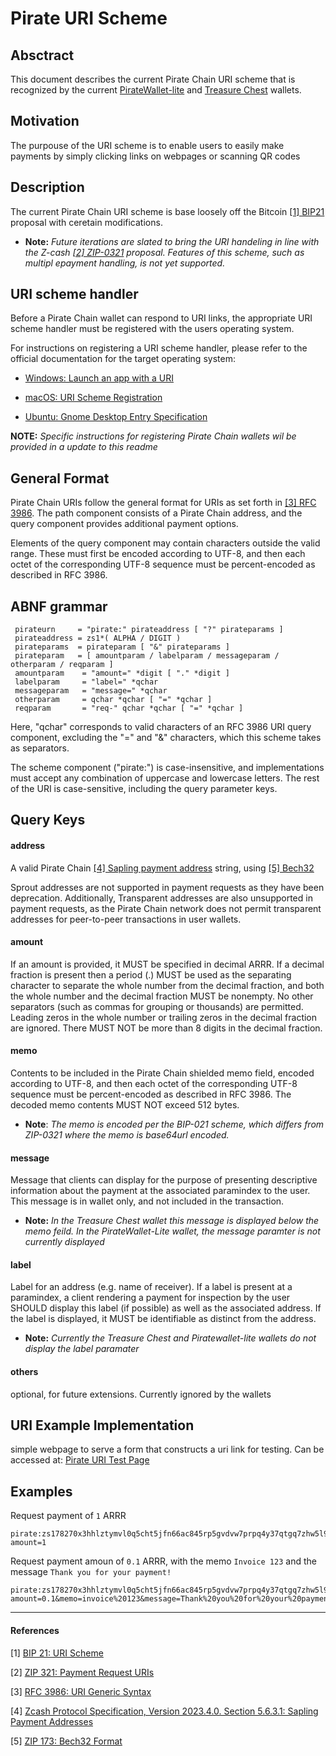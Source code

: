 # Pirate URI Scheme


## Absctract
This document describes the current Pirate Chain URI scheme that is recognized by the current [PirateWallet-lite](https://github.com/PirateNetwork/PirateWallet-Lite) and [Treasure Chest](https://github.com/PirateNetwork/pirate) wallets. 

## Motivation
The purpouse of the URI scheme is to enable users to easily make payments by simply clicking links on webpages or scanning QR codes

## Description
The current Pirate Chain URI scheme is base loosely off the Bitcoin [[1] BIP21](https://github.com/bitcoin/bips/blob/master/bip-0021.mediawiki) proposal with ceretain modifications. 

* **Note:** *Future iterations are slated to bring the URI handeling in line with the Z-cash [[2] ZIP-0321](https://zips.z.cash/zip-0321) proposal. Features of this scheme, such as multipl epayment handling, is not yet supported.*

## URI scheme handler
Before a Pirate Chain wallet can respond to URI links, the appropriate URI scheme handler must be registered with the users operating system.

For instructions on registering a URI scheme handler, please refer to the official documentation for the target operating system:

* [Windows: Launch an app with a URI](https://learn.microsoft.com/en-us/windows/uwp/launch-resume/launch-app-with-uri)

* [macOS: URI Scheme Registration](https://developer.apple.com/documentation/bundleresources/information_property_list/cfbundleurltypes)

* [Ubuntu: Gnome Desktop Entry Specification](https://specifications.freedesktop.org/desktop-entry-spec/desktop-entry-spec-latest.html)

**NOTE:** *Specific instructions for registering Pirate Chain wallets wil be provided in a update to this readme*


## General Format
Pirate Chain URIs follow the general format for URIs as set forth in [[3] RFC 3986](https://www.rfc-editor.org/rfc/rfc3986.html). The path component consists of a Pirate Chain address, and the query component provides additional payment options.

Elements of the query component may contain characters outside the valid range. These must first be encoded according to UTF-8, and then each octet of the corresponding UTF-8 sequence must be percent-encoded as described in RFC 3986.


## ABNF grammar

```
 pirateurn     = "pirate:" pirateaddress [ "?" pirateparams ]
 pirateaddress = zs1*( ALPHA / DIGIT )
 pirateparams  = pirateparam [ "&" pirateparams ]
 pirateparam   = [ amountparam / labelparam / messageparam / otherparam / reqparam ]
 amountparam    = "amount=" *digit [ "." *digit ]
 labelparam     = "label=" *qchar
 messageparam   = "message=" *qchar
 otherparam     = qchar *qchar [ "=" *qchar ]
 reqparam       = "req-" qchar *qchar [ "=" *qchar ]
```
Here, "qchar" corresponds to valid characters of an RFC 3986 URI query component, excluding the "=" and "&" characters, which this scheme takes as separators.

The scheme component ("pirate:") is case-insensitive, and implementations must accept any combination of uppercase and lowercase letters. The rest of the URI is case-sensitive, including the query parameter keys.


## Query Keys 


#### address
A valid Pirate Chain [[4] Sapling payment address](https://zips.z.cash/protocol/protocol.pdf#saplingpaymentaddrencoding) string, using [[5] Bech32](https://zips.z.cash/zip-0173)

Sprout addresses are not supported in payment requests as they have been deprecation. Additionally, Transparent addresses are also unsupported in payment requests, as the Pirate Chain network does not permit transparent addresses for peer-to-peer transactions in user wallets.

#### amount 
If an amount is provided, it MUST be specified in decimal ARRR. If a decimal fraction is present then a period (.) MUST be used as the separating character to separate the whole number from the decimal fraction, and both the whole number and the decimal fraction MUST be nonempty. No other separators (such as commas for grouping or thousands) are permitted. Leading zeros in the whole number or trailing zeros in the decimal fraction are ignored. There MUST NOT be more than 8 digits in the decimal fraction.

#### memo
Contents to be included in the Pirate Chain shielded memo field, encoded according to UTF-8, and then each octet of the corresponding UTF-8 sequence must be percent-encoded as described in RFC 3986. The decoded memo contents MUST NOT exceed 512 bytes.

* **Note**: *The memo is encoded per the BIP-021 scheme, which differs from ZIP-0321 where the memo is base64url encoded.*  

#### message
Message that clients can display for the purpose of presenting descriptive information about the payment at the associated paramindex to the user. This message is in wallet only, and not included in the transaction.

* **Note:** *In the Treasure Chest wallet this message is displayed below the memo feild. In the PirateWallet-Lite wallet, the message paramter is not currently displayed*

#### label
Label for an address (e.g. name of receiver). If a label is present at a paramindex, a client rendering a payment for inspection by the user SHOULD display this label (if possible) as well as the associated address. If the label is displayed, it MUST be identifiable as distinct from the address.

* **Note:** *Currently the Treasure Chest and Piratewallet-lite wallets do not display the label paramater*

#### others
optional, for future extensions. Currently ignored by the wallets

## URI Example Implementation
simple webpage to serve a form that constructs a uri link for testing. Can be accessed at: [Pirate URI Test Page](https://scott-ftf.github.io/pirate_uri/uri.html)

## Examples

Request payment of `1` ARRR

```
pirate:zs178270x3hhlztymvl0q5cht5jfn66ac845rp5gvdvw7prpq4y37qtgq7zhw5l9tf9e5xms5jt8lj?amount=1
```

Request payment amoun of `0.1` ARRR, with the memo `Invoice 123` and the message `Thank you for your payment!` 

```
pirate:zs178270x3hhlztymvl0q5cht5jfn66ac845rp5gvdvw7prpq4y37qtgq7zhw5l9tf9e5xms5jt8lj?amount=0.1&memo=invoice%20123&message=Thank%20you%20for%20your%20payment!&label=Test%20Payment
```

---

#### References
[1] [BIP 21: URI Scheme](https://github.com/bitcoin/bips/blob/master/bip-0021.mediawiki)

[2] [ZIP 321: Payment Request URIs](https://zips.z.cash/zip-0321)

[3] [RFC 3986: URI Generic Syntax](https://www.rfc-editor.org/rfc/rfc3986.html)

[4] [Zcash Protocol Specification, Version 2023.4.0. Section 5.6.3.1: Sapling Payment Addresses](https://zips.z.cash/protocol/protocol.pdf#saplingpaymentaddrencoding)

[5] [ZIP 173: Bech32 Format](https://zips.z.cash/zip-0173)


